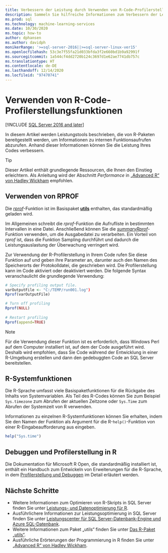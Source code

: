 ```yaml
---
title: Verbessern der Leistung durch Verwenden von R-Code-Profilerstellungsfunktionen
description: Sammeln Sie hilfreiche Informationen zum Verbessern der Leistung und zum Erzielen schnellerer Ergebnisse für R-Berechnungen unter SQL Server mithilfe von R-Profilerstellungsfunktionen. Die *rprof*-Funktion sammelt Informationen zu internen Funktionsaufrufen und gibt diese zurück.
ms.prod: sql
ms.technology: machine-learning-services
ms.date: 10/30/2020
ms.topic: how-to
author: dphansen
ms.author: davidph
monikerRange: '>=sql-server-2016||>=sql-server-linux-ver15'
ms.openlocfilehash: 53c3e7f55fa21d033bfda3f2e660bd1b9a92991f
ms.sourcegitcommit: 1a544cf4dd2720b124c3697d1e62ae7741db757c
ms.translationtype: HT
ms.contentlocale: de-DE
ms.lasthandoff: 12/14/2020
ms.locfileid: "97470741"
---
```

# <a name="use-r-code-profiling-functions-to-improve-performance"></a>Verwenden von R-Code-Profilerstellungsfunktionen
[!INCLUDE [SQL Server 2016 and later](../../includes/applies-to-version/sqlserver2016.md)]

In diesem Artikel werden Leistungstools beschrieben, die von R-Paketen bereitgestellt werden, um Informationen zu internen Funktionsaufrufen abzurufen. Anhand dieser Informationen können Sie die Leistung Ihres Codes verbessern.

> [!TIP]
> Dieser Artikel enthält grundlegende Ressourcen, die Ihnen den Einstieg erleichtern. Als Anleitung wird der Abschnitt *Performance* in [„Advanced R“ von Hadley Wickham](http://adv-r.had.co.nz) empfohlen.

## <a name="using-rprof"></a>Verwenden von RPROF

Die [*rprof*](https://www.rdocumentation.org/packages/utils/versions/3.5.1/topics/Rprof)-Funktion ist im Basispaket [**utils**](https://www.rdocumentation.org/packages/utils/versions/3.5.1) enthalten, das standardmäßig geladen wird. 

Im Allgemeinen schreibt die *rprof*-Funktion die Aufrufliste in bestimmten Intervallen in eine Datei. Anschließend können Sie die [*summaryRprof*](https://www.rdocumentation.org/packages/utils/versions/3.5.1/topics/summaryRprof)-Funktion verwenden, um die Ausgabedatei zu verarbeiten. Ein Vorteil von *rprof* ist, dass die Funktion Sampling durchführt und dadurch die Leistungsauslastung der Überwachung verringert wird.

Zur Verwendung der R-Profilerstellung in Ihrem Code rufen Sie diese Funktion auf und geben ihre Parameter an, darunter auch den Namen des Speicherorts der Protokolldatei, die geschrieben wird. Die Profilerstellung kann im Code aktiviert oder deaktiviert werden. Die folgende Syntax veranschaulicht die grundlegende Verwendung: 

```R
# Specify profiling output file.
varOutputFile <- "C:/TEMP/run001.log")
Rprof(varOutputFile)

# Turn off profiling
Rprof(NULL)
    
# Restart profiling
Rprof(append=TRUE)
```

> [!NOTE]
> Für die Verwendung dieser Funktion ist es erforderlich, dass Windows Perl auf dem Computer installiert ist, auf dem der Code ausgeführt wird. Deshalb wird empfohlen, dass Sie Code während der Entwicklung in einer R-Umgebung erstellen und dann den gedebuggten Code an SQL Server bereitstellen.  


## <a name="r-system-functions"></a>R-Systemfunktionen

Die R-Sprache umfasst viele Basispaketfunktionen für die Rückgabe des Inhalts von Systemvariablen. Als Teil des R-Codes können Sie zum Beispiel `Sys.timezone` zum Abrufen der aktuellen Zeitzone oder `Sys.Time` zum Abrufen der Systemzeit von R verwenden. 

Informationen zu einzelnen R-Systemfunktionen können Sie erhalten, indem Sie den Namen der Funktion als Argument für die R-`help()`-Funktion von einer R-Eingabeaufforderung aus eingeben.

```R
help("Sys.time")
```

## <a name="debugging-and-profiling-in-r"></a>Debuggen und Profilerstellung in R

Die Dokumentation für Microsoft R Open, die standardmäßig installiert ist, enthält ein Handbuch zum Entwickeln von Erweiterungen für die R-Sprache, in dem [Profilerstellung und Debuggen](https://cran.r-project.org/doc/manuals/r-release/R-exts.html#Debugging) im Detail erläutert werden.

## <a name="next-steps"></a>Nächste Schritte

+ Weitere Informationen zum Optimieren von R-Skripts in SQL Server finden Sie unter [Leistungs- und Datenoptimierung für R](r-and-data-optimization-r-services.md).
+ Ausführlichere Informationen zur Leistungsoptimierung in SQL Server finden Sie unter [Leistungscenter für SQL Server-Datenbank-Engine und Azure SQL-Datenbank](/sql/relational-databases/performance/performance-center-for-sql-server-database-engine-and-azure-sql-database).
+ Weitere Informationen zum Paket „utils“ finden Sie unter [Das R-Paket „utils“](https://www.rdocumentation.org/packages/utils/versions/3.5.1).
+ Ausführliche Erörterungen der Programmierung in R finden Sie unter [„Advanced R“ von Hadley Wickham](http://adv-r.had.co.nz).
